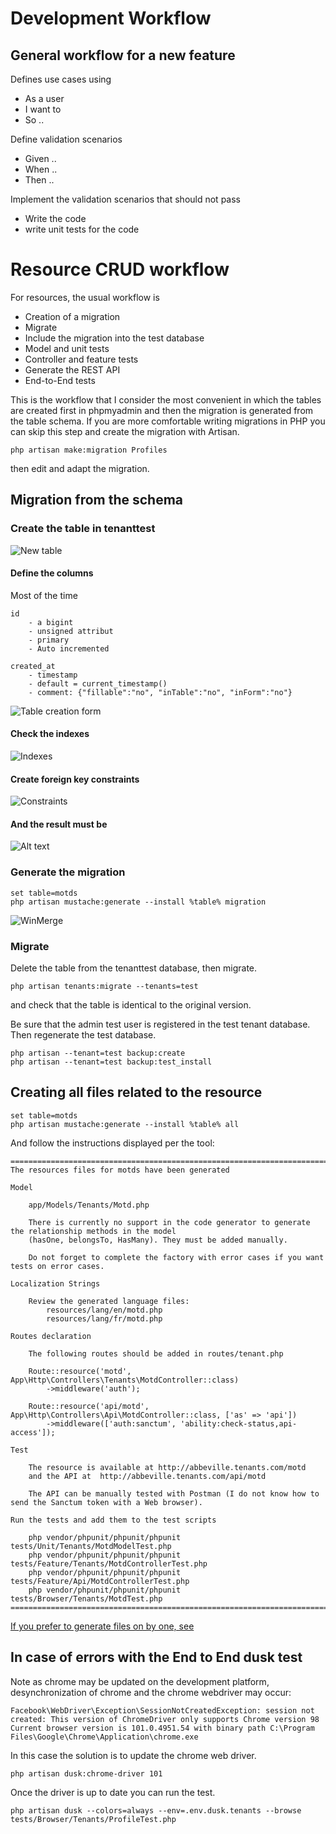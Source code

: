 # Development Workflow


## General workflow for a new feature

Defines use cases using
  * As a user
  * I want to 
  * So ..
  
Define validation scenarios
  * Given ..
  * When ..
  * Then ..
  
Implement the validation scenarios that should not pass
  * Write the code
  * write unit tests for the code

  
# Resource CRUD workflow

For resources, the usual workflow is

* Creation of a migration
* Migrate
* Include the migration into the test database
* Model and unit tests
* Controller and feature tests
* Generate the REST API
* End-to-End tests

This is the workflow that I consider the most convenient in which the tables are created first in phpmyadmin and then the migration is generated from the table schema. If you are more comfortable writing migrations in PHP you can skip this step and create the migration with Artisan.

    php artisan make:migration Profiles
 
then edit and adapt the migration.


## Migration from the schema

### Create the table in tenanttest
      
![New table](images/new_table.PNG?raw=true "How to create a table")
    
#### Define the columns

Most of the time

    id
        - a bigint
        - unsigned attribut
        - primary
        - Auto incremented

    created_at
        - timestamp
        - default = current_timestamp()
        - comment: {"fillable":"no", "inTable":"no", "inForm":"no"}
    

    
    
![Table creation form](images/creation_form.PNG?raw=true "Creation form")

#### Check the indexes

![Indexes](images/indexes.PNG?raw=true "Indexes")
 
#### Create foreign key constraints

![Constraints](images/create_constraint.PNG?raw=true "Constraints")

####  And the result must be

![Alt text](images/phpmyadmin_table_structure.PNG?raw=true "Title")

### Generate the migration

    set table=motds    
    php artisan mustache:generate --install %table% migration

    
![WinMerge](images/WinMerge.PNG?raw=true "WinMerge")
    
### Migrate

Delete the table from the tenanttest database, then migrate.

    php artisan tenants:migrate --tenants=test
    
and check that the table is identical to the original version.

Be sure that the admin test user is registered in the test tenant database. Then regenerate
the test database.

    php artisan --tenant=test backup:create
    php artisan --tenant=test backup:test_install

## Creating all files related to the resource

    set table=motds
    php artisan mustache:generate --install %table% all

And follow the instructions displayed per the tool:

    ===============================================================================================================
    The resources files for motds have been generated

    Model

        app/Models/Tenants/Motd.php

        There is currently no support in the code generator to generate the relationship methods in the model
        (hasOne, belongsTo, HasMany). They must be added manually.

        Do not forget to complete the factory with error cases if you want tests on error cases.

    Localization Strings

        Review the generated language files:
            resources/lang/en/motd.php
            resources/lang/fr/motd.php

    Routes declaration

        The following routes should be added in routes/tenant.php

        Route::resource('motd', App\Http\Controllers\Tenants\MotdController::class)
            ->middleware('auth');

        Route::resource('api/motd', App\Http\Controllers\Api\MotdController::class, ['as' => 'api'])
            ->middleware(['auth:sanctum', 'ability:check-status,api-access']);

    Test

        The resource is available at http://abbeville.tenants.com/motd
        and the API at  http://abbeville.tenants.com/api/motd

        The API can be manually tested with Postman (I do not know how to send the Sanctum token with a Web browser).

    Run the tests and add them to the test scripts

        php vendor/phpunit/phpunit/phpunit  tests/Unit/Tenants/MotdModelTest.php
        php vendor/phpunit/phpunit/phpunit  tests/Feature/Tenants/MotdControllerTest.php
        php vendor/phpunit/phpunit/phpunit  tests/Feature/Api/MotdControllerTest.php
        php vendor/phpunit/phpunit/phpunit  tests/Browser/Tenants/MotdTest.php
    ===============================================================================================================     

[If you prefer to generate files on by one, see](./code_generation_progress.md)

    
## In case of errors with the End to End dusk test
    
Note as chrome may be updated on the development platform, desynchronization of chrome and the chrome webdriver may occur:

    Facebook\WebDriver\Exception\SessionNotCreatedException: session not created: This version of ChromeDriver only supports Chrome version 98
    Current browser version is 101.0.4951.54 with binary path C:\Program Files\Google\Chrome\Application\chrome.exe
    
In this case the solution is to update the chrome web driver.

    php artisan dusk:chrome-driver 101
    
Once the driver is up to date you can run the test.

    php artisan dusk --colors=always --env=.env.dusk.tenants --browse tests/Browser/Tenants/ProfileTest.php
    
    